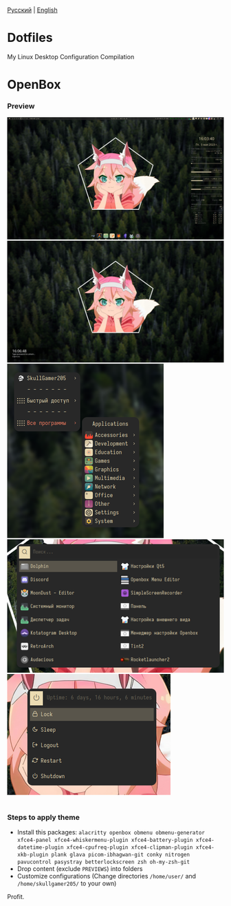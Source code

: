 [Русский](README-ru.md) | [English](README.md)

# Dotfiles
My Linux Desktop Configuration Compilation

# OpenBox

### Preview

![](openbox/PREVIEWS/preview-1.png)
![](openbox/PREVIEWS/preview-4.png)
![](openbox/PREVIEWS/preview-6.png) ![](openbox/PREVIEWS/preview-7.png)
![](openbox/PREVIEWS/preview-8.png)

#
### Steps to apply theme

* Install this packages: `alacritty openbox obmenu obmenu-generator xfce4-panel xfce4-whiskermenu-plugin xfce4-battery-plugin xfce4-datetime-plugin xfce4-cpufreq-plugin xfce4-clipman-plugin xfce4-xkb-plugin plank glava picom-ibhagwan-git conky nitrogen pavucontrol pasystray betterlockscreen zsh oh-my-zsh-git`
* Drop content (exclude `PREVIEWS`) into folders
* Customize configurations (Change directories `/home/user/` and `/home/skullgamer205/` to your own)

Profit.
